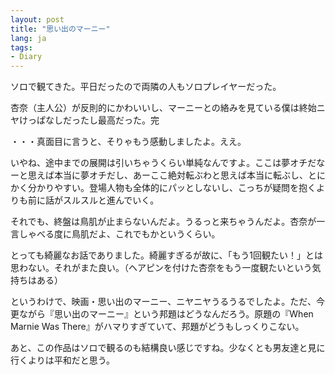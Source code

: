 ```yaml
---
layout: post
title: "思い出のマーニー"
lang: ja
tags:
- Diary
---
```


ソロで観てきた。平日だったので両隣の人もソロプレイヤーだった。

杏奈（主人公）が反則的にかわいいし、マーニーとの絡みを見ている僕は終始ニヤけっぱなしだったし最高だった。完

・・・真面目に言うと、そりゃもう感動しましたよ。ええ。

いやね、途中までの展開は引いちゃうくらい単純なんですよ。ここは夢オチだなーと思えば本当に夢オチだし、あーここ絶対転ぶわと思えば本当に転ぶし、とにかく分かりやすい。登場人物も全体的にパッとしないし、こっちが疑問を抱くよりも前に話がスルスルと進んでいく。

それでも、終盤は鳥肌が止まらないんだよ。うるっと来ちゃうんだよ。杏奈が一言しゃべる度に鳥肌だよ、これでもかというくらい。

とっても綺麗なお話でありました。綺麗すぎるが故に、「もう1回観たい！」とは思わない。それがまた良い。（ヘアピンを付けた杏奈をもう一度観たいという気持ちはある）

というわけで、映画・思い出のマーニー、ニヤニヤうるうるでしたよ。ただ、今更ながら『思い出のマーニー』という邦題はどうなんだろう。原題の『When Marnie Was There』がハマりすぎていて、邦題がどうもしっくりこない。

あと、この作品はソロで観るのも結構良い感じですね。少なくとも男友達と見に行くよりは平和だと思う。
